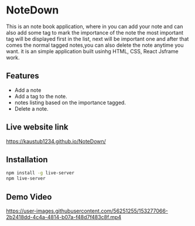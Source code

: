 
# NoteDown
This is an note book application, where in you can add your note and can also add some tag to mark the importance of the note the most important tag will be displayed first in the list, next will be important one and after that comes the normal tagged notes,you can also delete the note anytime you want.
it is an simple application built usinhg HTML, CSS, React Jsframe work.


## Features

- Add a note
- Add a tag to the note.
- notes listing based on the importance tagged.
- Delete a note.

## Live website link
 https://kaustub1234.github.io/NoteDown/


## Installation

```bash
npm install -g live-server
npm live-server
```
    
## Demo Video
https://user-images.githubusercontent.com/56251255/153277066-2b2418dd-4c4a-4814-b07a-f48d7f483c8f.mp4
